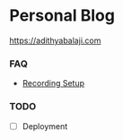 # Personal Blog

<https://adithyabalaji.com>

### FAQ

- [Recording Setup](./Recording.md)

### TODO

- [ ] Deployment
